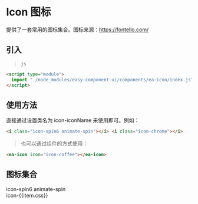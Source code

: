 <script setup>
import {onMounted} from "vue"
import configs from "../components/ea-icon/config.json"

onMounted(() => {
    import("./index.scss")
    import("../components/ea-icon/index.js")
    import("../components/ea-icon/index.css")
})
</script>

# Icon 图标

提供了一套常用的图标集合。图标来源：https://fontello.com/

## 引入

> `js`

```html
<script type="module">
  import "./node_modules/easy-component-ui/components/ea-icon/index.js";
</script>
```

## 使用方法

直接通过设置类名为 icon-iconName 来使用即可。例如：

<i class="icon-spin6 animate-spin"></i>
<i class="icon-chrome"></i>

```html
<i class="icon-spin6 animate-spin"></i> <i class="icon-chrome"></i>
```

> 也可以通过组件的方式使用：

```html
<ea-icon icon="icon-coffee"></ea-icon>
```

## 图标集合

<div class="main-icon-wrap">
    <section>
        <i class="icon-spin6 animate-spin" size="19"></i>
        <span>icon-spin6 animate-spin</span>
    </section>
    <section v-for="(item, index) in configs.glyphs">
        <i :class="'icon-' + item.css"></i>
        <span>icon-{{item.css}}</span>
    </section>
</div>
